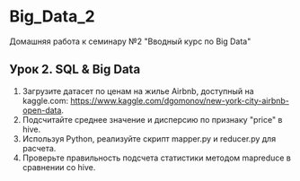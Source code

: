# Big_Data_2

Домашняя работа к семинару №2 "Вводный курс по Big Data"

## Урок 2. SQL & Big Data
1. Загрузите датасет по ценам на жилье Airbnb, доступный на kaggle.com: https://www.kaggle.com/dgomonov/new-york-city-airbnb-open-data.
2. Подсчитайте среднее значение и дисперсию по признаку "price" в hive.
3. Используя Python, реализуйте скрипт mapper.py и reducer.py для расчета.
4. Проверьте правильность подсчета статистики методом mapreduce в сравнении со hive.

